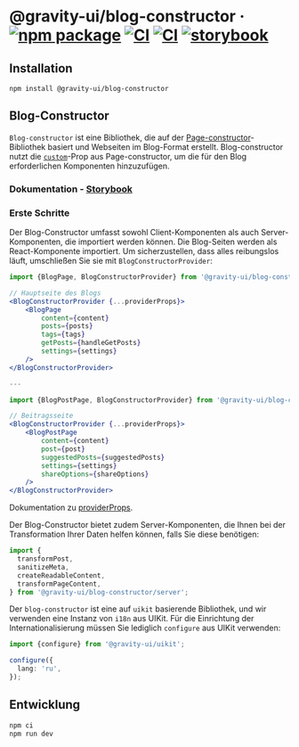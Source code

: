 # @gravity-ui/blog-constructor &middot; [![npm package](https://img.shields.io/npm/v/@gravity-ui/blog-constructor)](https://www.npmjs.com/package/@gravity-ui/blog-constructor) [![CI](https://img.shields.io/github/actions/workflow/status/gravity-ui/blog-constructor/ci.yml?branch=main&label=CI)](https://github.com/gravity-ui/blog-constructor/actions/workflows/ci.yml?query=branch:main) [![CI](https://img.shields.io/github/actions/workflow/status/gravity-ui/blog-constructor/release.yml?branch=main&label=Release)](https://github.com/gravity-ui/blog-constructor/actions/workflows/release.yml?query=branch:main) [![storybook](https://img.shields.io/badge/Storybook-deployed-ff4685)](https://preview.gravity-ui.com/blog-constructor/)

## Installation

```shell
npm install @gravity-ui/blog-constructor
```

## Blog-Constructor

`Blog-constructor` ist eine Bibliothek, die auf der [Page-constructor](https://github.com/gravity-ui/page-constructor)-Bibliothek basiert und Webseiten im Blog-Format erstellt. Blog-constructor nutzt die [`custom`](https://github.com/gravity-ui/page-constructor#custom-blocks)-Prop aus Page-constructor, um die für den Blog erforderlichen Komponenten hinzuzufügen.

### Dokumentation - [Storybook](https://preview.gravity-ui.com/blog-constructor/)

### Erste Schritte

Der Blog-Constructor umfasst sowohl Client-Komponenten als auch Server-Komponenten, die importiert werden können. Die Blog-Seiten werden als React-Komponente importiert. Um sicherzustellen, dass alles reibungslos läuft, umschließen Sie sie mit `BlogConstructorProvider`:

```jsx
import {BlogPage, BlogConstructorProvider} from '@gravity-ui/blog-constructor';

// Hauptseite des Blogs
<BlogConstructorProvider {...providerProps}>
    <BlogPage
        content={content}
        posts={posts}
        tags={tags}
        getPosts={handleGetPosts}
        settings={settings}
    />
</BlogConstructorProvider>

---

import {BlogPostPage, BlogConstructorProvider} from '@gravity-ui/blog-constructor';

// Beitragsseite
<BlogConstructorProvider {...providerProps}>
    <BlogPostPage
        content={content}
        post={post}
        suggestedPosts={suggestedPosts}
        settings={settings}
        shareOptions={shareOptions}
    />
</BlogConstructorProvider>

```

Dokumentation zu [providerProps](./src/constructor/README.md).

Der Blog-Constructor bietet zudem Server-Komponenten, die Ihnen bei der Transformation Ihrer Daten helfen können, falls Sie diese benötigen:

```jsx
import {
  transformPost,
  sanitizeMeta,
  createReadableContent,
  transformPageContent,
} from '@gravity-ui/blog-constructor/server';
```

Der `blog-constructor` ist eine auf `uikit` basierende Bibliothek, und wir verwenden eine Instanz von `i18n` aus UIKit. Für die Einrichtung der Internationalisierung müssen Sie lediglich `configure` aus UIKit verwenden:

```typescript
import {configure} from '@gravity-ui/uikit';

configure({
  lang: 'ru',
});
```

## Entwicklung

```bash
npm ci
npm run dev
```